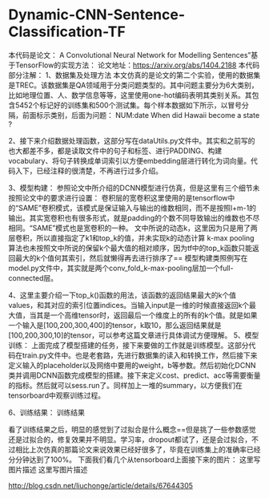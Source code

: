# Dynamic-CNN-Sentence-Classification-TF
本代码是论文： A Convolutional Neural Network for Modelling Sentences”基于TensorFlow的实现方法：
论文地址：https://arxiv.org/abs/1404.2188
本代码部分注解：
1、数据集及处理方法
本文仿真的是论文的第二个实验，使用的数据集是TREC。该数据集是QA领域用于分类问题类型的。其中问题主要分为6大类别，比如地理位置、人、数学信息等等，这里使用one-hot编码表明其类别关系。其包含5452个标记好的训练集和500个测试集。每个样本数据如下所示，以冒号分隔，前面标示类别，后面为问题：
NUM:date When did Hawaii become a state ?

2、接下来介绍数据处理函数，这部分写在dataUtils.py文件中。其实和之前写的也大都差不多，都是读取文件中的句子和标签、进行PADDING、构建vocabulary、将句子转换成单词索引以方便embedding层进行转化为词向量。代码入下，已经注释的很清楚，不再进行过多介绍。

3、模型构建：
参照论文中所介绍的DCNN模型进行仿真，但是这里有三个细节未按照论文中的要求进行设置：
卷积层的宽卷积这里使用的是tensorflow中的“SAME”卷积模式，该模式是保证输入与输出的维数相同，而不是按照l+m-1的输出。其实宽卷积也有很多形式，就是padding的个数不同导致输出的维数也不尽相同。“SAME”模式也是宽卷积的一种。
文中所说的动态k，这里因为只是用了两层卷积，所以直接指定了k1和top_k的值，并未实现k的动态计算
k-max pooling算法也未按照文中所说的保留k个最大值的相对顺序，因为tf中的top_k函数只能返回最大的k个值何其索引，然后就懒得再去进行排序了==
模型构建类照例写在model.py文件中，其实就是两个conv_fold_k-max-pooling层加一个full-connected层。

4、这里主要介绍一下top_k()函数的用法，该函数的返回结果最大的k个值values，和其对应的索引位置indices。当输入input是一维的时候直接返回k个最大值，当其是一个高维tensor时，返回最后一个维度上的所有的k个值。就是如果一个输入是[100,200,300,400]的tensor，k取10，那么返回结果就是[100,200,300,10]的tensor，可以参考这篇文章进行具体调试方便理解。
5、模型训练：
上面完成了模型搭建的任务，接下来要做的工作就是训练模型。这部分代码在train.py文件中。也是老套路，先进行数据集的读入和转换工作，然后接下来定义输入的placeholder以及网络中要用的weight，b等参数。然后初始化DCNN类并调用DCNN函数完成模型的搭建。接下来定义cost、predict、acc等需要衡量的指标。然后就可以sess.run了。同样加上一堆的summary，以方便我们在tensorboard中观察训练过程。

6、训练结果：
训练结果

看了训练结果之后，明显的感觉到了过拟合是什么概念==但是挑了一些参数感觉还是过拟合的，修复效果并不明显。学习率，dropout都试了，还是会过拟合，不过相比上次仿真的那篇论文来说效果已经好很多了，毕竟在训练集上的准确率已经分分钟达到了100%。 
下面我们看几个从tensorboard上面接下来的图片： 
这里写图片描述 
这里写图片描述

http://blog.csdn.net/liuchonge/article/details/67644305
